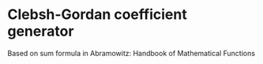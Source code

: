 Clebsh-Gordan coefficient generator
===================================

Based on sum formula in Abramowitz: Handbook of Mathematical Functions
